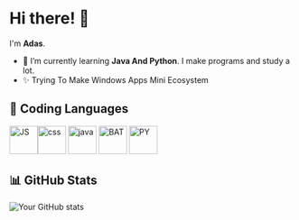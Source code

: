 # Hi there! 👋

I'm **Adas**.

- 🌱 I’m currently learning **Java And Python**. I make programs and study a lot.
- ✨ Trying To Make Windows Apps Mini Ecosystem

## 🔧 Coding Languages
<img src="https://raw.githubusercontent.com/bablubambal/All_logo_and_pictures/1ac69ce5fbc389725f16f989fa53c62d6e1b4883/social%20icons/javascript.svg" alt="JS" height="50" width="50" /><img src="https://raw.githubusercontent.com/bablubambal/All_logo_and_pictures/refs/heads/main/others/css.svg" alt="css" height="50" width="50" />
<img src="https://raw.githubusercontent.com/bablubambal/All_logo_and_pictures/refs/heads/main/others/html.svg" alt="java" height="50" width="50" />
<img src="https://raw.githubusercontent.com/bablubambal/All_logo_and_pictures/refs/heads/main/programming%20languages/bash.svg" alt="BAT" height="50" width="50" />
<img src="https://raw.githubusercontent.com/bablubambal/All_logo_and_pictures/refs/heads/main/programming%20languages/python.svg" alt="PY" height="50" width="50" />


## 📊 GitHub Stats

![Your GitHub stats](https://github-readme-stats.vercel.app/api?username=adasjusk&show_icons=true&theme=shadow_blue)
